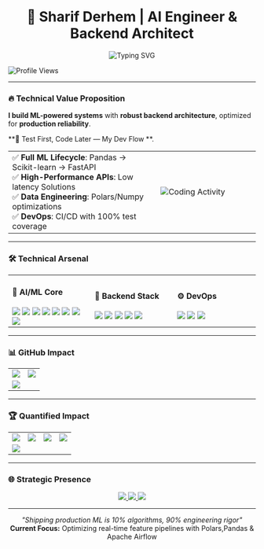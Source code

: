 <h1 align="center">🚀 Sharif Derhem | AI Engineer & Backend Architect</h1>

<p align="center">
  <img src="https://readme-typing-svg.herokuapp.com?font=Fira+Code&weight=600&size=23&duration=3000&pause=900&color=38BCF7&center=true&width=435&lines=ML+Engineer+Who+Ships;Production-Ready+AI;Backend+Systems+Architect;Open+Source+Contributor" alt="Typing SVG" />
  
  ![Profile Views](https://komarev.com/ghpvc/?username=SharifDer&color=blueviolet&style=flat-square)
</p>

---

### 🔥 Technical Value Proposition

**I build ML-powered systems** with **robust backend architecture**, optimized for **production reliability**.

**🧪 Test First, Code Later — My Dev Flow **.
<table width="100%">
  <tr>
    <td width="60%">
      ✅ <b>Full ML Lifecycle</b>: Pandas → Scikit-learn → FastAPI<br>
      ✅ <b>High-Performance APIs</b>: Low latency Solutions<br>
      ✅ <b>Data Engineering</b>: Polars/Numpy optimizations<br>
      ✅ <b>DevOps</b>: CI/CD with 100% test coverage
    </td>
    <td width="40%">
    <img src="https://github-readme-stats.vercel.app/api/wakatime?username=SharifDer&layout=compact&theme=vision-friendly-dark&hide_border=true&v=2" alt="Coding Activity">
    </td>
  </tr>
</table>

---

### 🛠️ Technical Arsenal

<table width="100%">
  <tr>
    <td width="33%">
      <h4>🤖 AI/ML Core</h4>
      <img src="https://img.shields.io/badge/Python-3776AB?logo=python&logoColor=white">
      <img src="https://img.shields.io/badge/Scikit_Learn-F7931E?logo=scikit-learn&logoColor=white">
      <img src="https://img.shields.io/badge/Pandas-150458?logo=pandas&logoColor=white">
      <img src="https://img.shields.io/badge/Numpy-013243?logo=numpy&logoColor=white">
      <img src="https://img.shields.io/badge/Polars-CD792C?logo=polars&logoColor=white">
      <img src="https://img.shields.io/badge/PyTorch-EE4C2C?logo=pytorch&logoColor=white">
      <img src="https://img.shields.io/badge/TensorFlow-FF6F00?logo=tensorflow&logoColor=white">
      <img src="https://img.shields.io/badge/OpenCV-5C3EE8?logo=opencv&logoColor=white">
    </td>
    <td width="33%">
      <h4>🔧 Backend Stack</h4>
      <img src="https://img.shields.io/badge/FastAPI-009688?logo=fastapi&logoColor=white">
      <img src="https://img.shields.io/badge/PostgreSQL-316192?logo=postgresql&logoColor=white">
      <img src="https://img.shields.io/badge/Docker-2496ED?logo=docker&logoColor=white">
      <img src="https://img.shields.io/badge/Redis-DC382D?logo=redis&logoColor=white">
      <img src="https://img.shields.io/badge/Apache%20Airflow-017CEE?style=for-the-badge&logo=Apache%20Airflow&logoColor=white">
    </td>
    <td width="33%">
      <h4>⚙️ DevOps</h4>
      <img src="https://img.shields.io/badge/GitHub_Actions-2088FF?logo=github-actions&logoColor=white">
      <img src="https://img.shields.io/badge/Pytest-0A9EDC?logo=pytest&logoColor=white">
      <img src="https://img.shields.io/badge/Git-F05032?logo=git&logoColor=white">
    </td>
  </tr>
</table>

---

### 📊 GitHub Impact

<table width="100%">
  <tr>
    <td width="50%">
      <a href="https://github.com/SharifDer">
        <img src="https://github-readme-stats.vercel.app/api?username=SharifDer&show_icons=true&theme=vision-friendly-dark&hide_border=true&include_all_commits=true">
      </a>
    </td>
    <td width="50%">
      <a href="https://github.com/SharifDer?tab=repositories">
        <img src="https://github-readme-stats.vercel.app/api/top-langs/?username=SharifDer&layout=compact&theme=vision-friendly-dark&hide_border=true&hide=html,css,scss">
      </a>
    </td>
  </tr>
  <tr>
    <td colspan="2">
      <a href="https://git.io/streak-stats">
        <img src="https://streak-stats.demolab.com?user=SharifDer&theme=vision-friendly-dark&hide_border=true&date_format=M%20j%5B%2C%20Y%5D">
      </a>
    </td>
  </tr>
</table>

---

### 🏆 Quantified Impact

<table width="100%">
  <tr>
    <td width="25%" align="center">
      <img src="https://img.shields.io/github/commit-activity/m/SharifDer?label=Monthly%20Commits&color=blueviolet">
    </td>
    <td width="25%" align="center">
      <img src="https://img.shields.io/github/issues-pr/SharifDer?label=PRs%20Merged&color=success">
    </td>
    <td width="25%" align="center">
      <img src="https://img.shields.io/github/repo-size/SharifDer?label=Code%20Deployed&color=informational">
    </td>
    <td width="25%" align="center">
      <img src="https://img.shields.io/github/followers/SharifDer?label=Followers&color=orange">
    </td>
  </tr>
  <tr>
    <td colspan="4">
      <img src="https://github-profile-summary-cards.vercel.app/api/cards/profile-details?username=SharifDer&theme=github_dark">
    </td>
  </tr>
</table>

---

### 🌐 Strategic Presence

<p align="center">
  <a href="https://www.linkedin.com/in/sharif-derhem-22717032b/">
    <img src="https://img.shields.io/badge/LinkedIn-0A66C2?logo=linkedin&logoColor=white&style=for-the-badge">
  </a>
  <a href="mailto:sharifderhem@gmail.com">
    <img src="https://img.shields.io/badge/Email-EA4335?logo=gmail&logoColor=white&style=for-the-badge">
  </a>
  <a href="https://github.com/SharifDer">
    <img src="https://img.shields.io/badge/GitHub-181717?logo=github&logoColor=white&style=for-the-badge">
  </a>
</p>

---

<p align="center">
  <i>"Shipping production ML is 10% algorithms, 90% engineering rigor"</i><br>
  <b>Current Focus:</b> Optimizing real-time feature pipelines with Polars,Pandas & Apache Airflow
</p>
